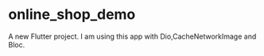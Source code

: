 # online_shop_demo

A new Flutter project. I am using  this app with Dio,CacheNetworkImage and Bloc.

